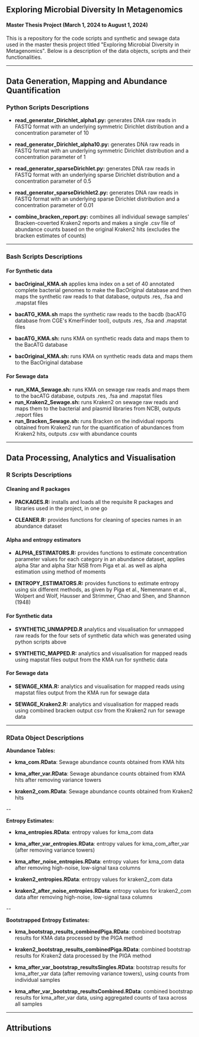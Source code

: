 ## Exploring Microbial Diversity In Metagenomics
#### Master Thesis Project (March 1, 2024 to August 1, 2024)

This is a repository for the code scripts and synthetic and sewage data used in the master thesis project titled "Exploring Microbial Diversity in Metagenomics". Below is a description of the data objects, scripts and their functionalities.

---

## Data Generation, Mapping and Abundance Quantification

### Python Scripts Descriptions

- **read_generator_Dirichlet_alpha1.py:** generates DNA raw reads in FASTQ format with an underlying symmetric Dirichlet distribution and a concentration parameter of 10
  
- **read_generator_Dirichlet_alpha10.py:** generates DNA raw reads in FASTQ format with an underlying symmetric Dirichlet distribution and a concentration parameter of 1
  
- **read_generator_sparseDirichlet.py:** generates DNA raw reads in FASTQ format with an underlying sparse Dirichlet distribution and a concentration parameter of 0.5
  
- **read_generator_sparseDirichlet2.py:** generates DNA raw reads in FASTQ format with an underlying sparse Dirichlet distribution and a concentration parameter of 0.01
  
- **combine_bracken_report.py:** combines all individual sewage samples' Bracken-coverted Kraken2 reports and makes a single .csv file of abundance counts based on the original Kraken2 hits (excludes the bracken estimates of counts)

---

### Bash Scripts Descriptions

#### For Synthetic data

- **bacOriginal_KMA.sh** applies kma index on a set of 40 annotated complete bacterial genomes to make the BacOriginal database and then maps the synthetic raw reads to that database, outputs .res, .fsa and .mapstat files
- **bacATG_KMA.sh** maps the synthetic raw reads to the bacdb (bacATG database from CGE's KmerFinder tool), outputs .res, .fsa and .mapstat files

- **bacATG_KMA.sh:** runs KMA on synthetic reads data and maps them to the BacATG database
- **bacOriginal_KMA.sh:** runs KMA on synthetic reads data and maps them to the BacOriginal database

#### For Sewage data

- **run_KMA_Sewage.sh:** runs KMA on sewage raw reads and maps them to the bacATG database, outputs .res, .fsa and .mapstat files
- **run_Kraken2_Sewage.sh:** runs Kraken2 on sewage raw reads and maps them to the bacterial and plasmid libraries from NCBI, outputs .report files
- **run_Bracken_Sewage.sh:** runs Bracken on the individual reports obtained from Kraken2 run for the quantification of abundances from Kraken2 hits, outputs .csv with abundance counts

---

## Data Processing, Analytics and Visualisation

### R Scripts Descriptions

#### Cleaning and R packages
- **PACKAGES.R:** installs and loads all the requisite R packages and libraries used in the project, in one go
  
- **CLEANER.R:** provides functions for cleaning of species names in an abundance dataset

#### Alpha and entropy estimators
- **ALPHA_ESTIMATORS.R:** provides functions to estimate concentration parameter values for each category in an abundance dataset, applies alpha Star and alpha Star NSB from Piga et al. as well as alpha estimation using method of moments
  
- **ENTROPY_ESTIMATORS.R:** provides functions to estimate entropy using six different methods, as given by Piga et al., Nemenmann et al., Wolpert and Wolf, Hausser and Strimmer, Chao and Shen, and Shannon (1948)

#### For Synthetic data
- **SYNTHETIC_UNMAPPED.R** analytics and visualisation for unmapped raw reads for the four sets of synthetic data which was generated using python scripts above
  
- **SYNTHETIC_MAPPED.R:** analytics and visualisation for mapped reads using mapstat files output from the KMA run for synthetic data

#### For Sewage data
- **SEWAGE_KMA.R:** analytics and visualisation for mapped reads using mapstat files output from the KMA run for sewage data

- **SEWAGE_Kraken2.R:** analytics and visualisation for mapped reads using combined bracken output csv from the Kraken2 run for sewage data

---

### RData Object Descriptions

**Abundance Tables:**
- **kma_com.RData**: Sewage abundance counts obtained from KMA hits
- **kma_after_var.RData**: Sewage abundance counts obtained from KMA hits after removing variance towers

- **kraken2_com.RData**: Sewage abundance counts obtained from Kraken2 hits

--

**Entropy Estimates:**

- **kma_entropies.RData**: entropy values for kma_com data
- **kma_after_var_entropies.RData**: entropy values for kma_com_after_var (after removing variance towers)
- **kma_after_noise_entropies.RData**: entropy values for kma_com data after removing high-noise, low-signal taxa columns
 
- **kraken2_entropies.RData**: entropy values for kraken2_com data
- **kraken2_after_noise_entropies.RData**: entropy values for kraken2_com data after removing high-noise, low-signal taxa columns

--

**Bootstrapped Entropy Estimates:**

- **kma_bootstrap_results_combinedPiga.RData**: combined bootstrap results for KMA data processed by the PIGA method
- **kraken2_bootstrap_results_combinedPiga.RData**: combined bootstrap results for Kraken2 data processed by the PIGA method

- **kma_after_var_bootstrap_resultsSingles.RData**: bootstrap results for kma_after_var data (after removing variance towers), using counts from individual samples
- **kma_after_var_bootstrap_resultsCombined.RData**: combined bootstrap results for kma_after_var data, using aggregated counts of taxa across all samples

---

## Attributions



